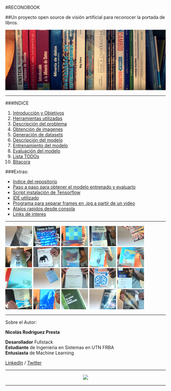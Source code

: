 #RECONOBOOK

##Un proyecto open source de visión artificial para reconocer la portada de libros.  

![Portada](./doc/img/portada2.jpg "Portada")

***

###INDICE
1.  [Introducción y Objetivos](./doc/objetivos.md)
2.  [Herramientas utilizadas](./doc/herramientas.md)
3.  [Descripción del problema](./doc/problema.md)
4.  [Obtención de imagenes](./doc/obtencion.md)
5.  [Generación de datasets](./doc/generacion.md)
6.  [Descripción del modelo](./doc/modelo.md)
7.  [Entrenamiento del modelo](./doc/entrenamiento.md)
8.  [Evaluación del modelo](./doc/evaluacion.md)
9.  [Lista TODOs](./doc/TODO.md)
10. [Bitacora](./doc/bitacora.md)


###Extras:
- [Indice del repositorio](./doc/indicerepo.md)
- [Paso a paso para obtener el modelo entrenado y evaluarlo](./doc/pasos.md)
- [Script instalación de Tensorflow](./doc/ubuntu.md)
- [IDE utilizado](https://www.jetbrains.com/pycharm/)
- [Programa para separar frames en .jpg a partir de un video](https://www.dvdvideosoft.com/es/products/dvd/Free-Video-to-JPG-Converter.htm)
- [Atajos rapidos desde consola](./doc/atajos.md)
- [Links de interes](./doc/links.md)

***

<img src="./doc/img/1B.jpg" width="84">
<img src="./doc/img/2A.jpg" width="84">
<img src="./doc/img/3E.jpg" width="84">
<img src="./doc/img/4F.jpg" width="84">
<img src="./doc/img/5B.jpg" width="84"> 
<img src="./doc/img/6A.jpg" width="84"> 
<img src="./doc/img/7C.jpg" width="84"> 
<img src="./doc/img/8F.jpg" width="84"> 
<img src="./doc/img/9E.jpg" width="84"> 
<img src="./doc/img/10E.jpg" width="84"> 
<img src="./doc/img/11A.jpg" width="84"> 
<img src="./doc/img/12B.jpg" width="84">
<img src="./doc/img/13C.jpg" width="84"> 
<img src="./doc/img/14C.jpg" width="84"> 
<img src="./doc/img/15D.jpg" width="84"> 
<img src="./doc/img/16F.jpg" width="84"> 
<img src="./doc/img/17E.jpg" width="84"> 
<img src="./doc/img/18B.jpg" width="84"> 
<img src="./doc/img/19B.jpg" width="84"> 
<img src="./doc/img/20C.jpg" width="84">


***

Sobre el Autor:

**Nicolás Rodriguez Presta**


**Desarollador** Fullstack  
**Estudiante** de Ingenieria en Sistemas en UTN FRBA  
**Entusiasta** de Machine Learning  


[LinkedIn](https://www.linkedin.com/in/nicolaspresta/) / 
[Twitter](https://twitter.com/nicolaspresta)

***

<p align="center"> 
    <a href="https://www.tensorflow.org/">
        <img src ="https://i.ytimg.com/vi/oZikw5k_2FM/maxresdefault.jpg" height="250"/>
    </a>
</p>

***
